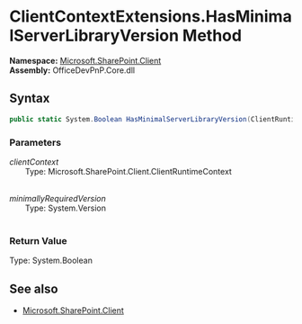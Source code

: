 # ClientContextExtensions.HasMinimalServerLibraryVersion Method  
**Namespace:** [Microsoft.SharePoint.Client](Microsoft.SharePoint.Client.md)  
**Assembly:** OfficeDevPnP.Core.dll  
## Syntax
```C#
public static System.Boolean HasMinimalServerLibraryVersion(ClientRuntimeContext clientContext, Version minimallyRequiredVersion)
```
### Parameters
*clientContext*  
&emsp;&emsp;Type: Microsoft.SharePoint.Client.ClientRuntimeContext  
&emsp;&emsp;  
  
*minimallyRequiredVersion*  
&emsp;&emsp;Type: System.Version  
&emsp;&emsp;  
  
### Return Value
Type: System.Boolean  

## See also
- [Microsoft.SharePoint.Client](Microsoft.SharePoint.Client.md)
